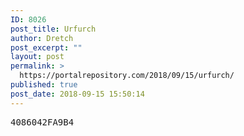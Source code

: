 ```yaml
---
ID: 8026
post_title: Urfurch
author: Dretch
post_excerpt: ""
layout: post
permalink: >
  https://portalrepository.com/2018/09/15/urfurch/
published: true
post_date: 2018-09-15 15:50:14
---
```

<pre>4086042FA9B4</pre>